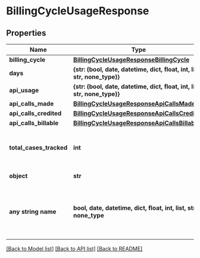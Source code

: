 # BillingCycleUsageResponse


## Properties
Name | Type | Description | Notes
------------ | ------------- | ------------- | -------------
**billing_cycle** | [**BillingCycleUsageResponseBillingCycle**](BillingCycleUsageResponseBillingCycle.md) |  | 
**days** | **{str: (bool, date, datetime, dict, float, int, list, str, none_type)}** | Billing cycle days. | 
**api_usage** | **{str: (bool, date, datetime, dict, float, int, list, str, none_type)}** | Billing cycle apiUsage. | 
**api_calls_made** | [**BillingCycleUsageResponseApiCallsMade**](BillingCycleUsageResponseApiCallsMade.md) |  | 
**api_calls_credited** | [**BillingCycleUsageResponseApiCallsCredited**](BillingCycleUsageResponseApiCallsCredited.md) |  | 
**api_calls_billable** | [**BillingCycleUsageResponseApiCallsBillable**](BillingCycleUsageResponseApiCallsBillable.md) |  | 
**total_cases_tracked** | **int** | Total number of successful case tracks. | 
**object** | **str** | Name of the object. | defaults to "BillingCycleUsageResponse"
**any string name** | **bool, date, datetime, dict, float, int, list, str, none_type** | any string name can be used but the value must be the correct type | [optional]

[[Back to Model list]](../README.md#documentation-for-models) [[Back to API list]](../README.md#documentation-for-api-endpoints) [[Back to README]](../README.md)


